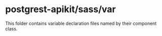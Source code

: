 # postgrest-apikit/sass/var

This folder contains variable declaration files named by their component class.
